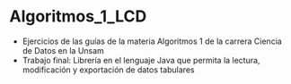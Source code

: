 # Algoritmos_1_LCD
- Ejercicios de las guías de la materia Algoritmos 1 de la carrera Ciencia de Datos en la Unsam
- Trabajo final: Librería en el lenguaje Java que permita la lectura, modificación y exportación de datos tabulares
